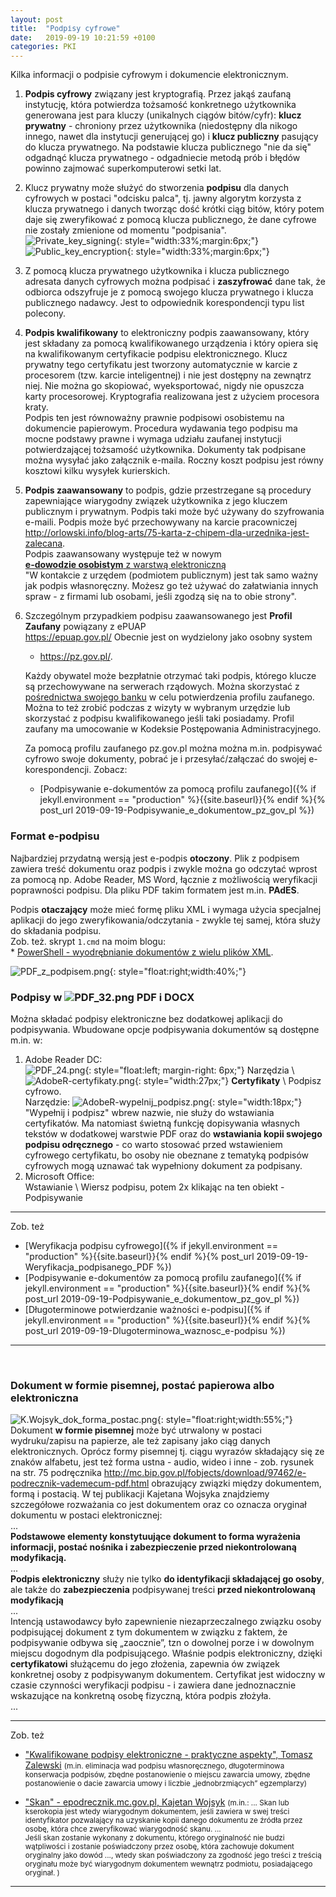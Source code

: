 ```yaml
---
layout: post
title:  "Podpisy cyfrowe"
date:   2019-09-19 10:21:59 +0100
categories: PKI
---
```


Kilka informacji o podpisie cyfrowym i dokumencie elektronicznym.


1. **Podpis cyfrowy** związany jest kryptografią. Przez jakąś zaufaną instytucję, która potwierdza tożsamość konkretnego użytkownika generowana jest para kluczy (unikalnych ciągów bitów/cyfr): **klucz prywatny** - chroniony przez użytkownika (niedostępny dla nikogo innego, nawet dla instytucji generującej go) i **klucz publiczny** pasujący do klucza prywatnego. Na podstawie klucza publicznego "nie da się" odgadnąć klucza prywatnego - odgadniecie metodą prób i błędów powinno zajmować superkomputerowi setki lat.
1. Klucz prywatny może służyć do stworzenia **podpisu** dla danych cyfrowych w postaci "odcisku palca", tj. jawny algorytm korzysta z klucza prywatnego i danych tworząc dość krótki ciąg bitów, który potem daje się zweryfikować z pomocą klucza publicznego, że dane cyfrowe nie zostały zmienione od momentu "podpisania".  
![Private_key_signing](https://upload.wikimedia.org/wikipedia/commons/thumb/7/78/Private_key_signing.svg/512px-Private_key_signing.svg.png "Private_key_signing"){: style="width:33%;margin:6px;"}  ![Public_key_encryption](https://upload.wikimedia.org/wikipedia/commons/thumb/f/f9/Public_key_encryption.svg/500px-Public_key_encryption.svg.png "Public_key_encryption"){: style="width:33%;margin:6px;"}
1. Z pomocą klucza prywatnego użytkownika i klucza publicznego adresata danych cyfrowych można podpisać i **zaszyfrować** dane tak, że odbiorca odszyfruje je z pomocą swojego klucza prywatnego i klucza publicznego nadawcy. Jest to odpowiednik korespondencji typu list polecony. 
1. **Podpis kwalifikowany** to elektroniczny podpis zaawansowany, który jest składany za pomocą kwalifikowanego urządzenia i który opiera się na kwalifikowanym certyfikacie podpisu elektronicznego. Klucz prywatny tego certyfikatu jest tworzony automatycznie w karcie z procesorem (tzw. karcie inteligentnej) i nie jest dostępny na zewnątrz niej. Nie można go skopiować, wyeksportować, nigdy nie opuszcza karty procesorowej. Kryptografia realizowana jest z użyciem procesora kraty.  
Podpis ten jest równoważny prawnie podpisowi osobistemu na dokumencie papierowym. Procedura wydawania tego podpisu ma mocne podstawy prawne i wymaga udziału zaufanej instytucji potwierdzającej tożsamość użytkownika. Dokumenty tak podpisane można wysyłać jako załącznik e-maila. Roczny koszt podpisu jest równy kosztowi kilku wysyłek kurierskich. 
1. **Podpis zaawansowany** to podpis, gdzie przestrzegane są procedury zapewniające wiarygodny związek użytkownika z jego kluczem publicznym i prywatnym. Podpis taki może być używany do szyfrowania e-maili. Podpis może być przechowywany na karcie pracowniczej  
	<http://orlowski.info/blog-arts/75-karta-z-chipem-dla-urzednika-jest-zalecana>.  
	Podpis zaawansowany występuje też w nowym  
	[**e-dowodzie osobistym** z warstwą elektroniczną](https://obywatel.gov.pl/dokumenty-i-dane-osobowe/dowod-osobisty-informacja-o-dokumencie)  
	"W kontakcie z urzędem (podmiotem publicznym) jest tak samo ważny jak podpis własnoręczny. Możesz go też używać do załatwiania innych spraw - z firmami lub osobami, jeśli zgodzą się na to obie strony".
1. Szczególnym przypadkiem podpisu zaawansowanego jest **Profil Zaufany** powiązany z ePUAP  
	<https://epuap.gov.pl/> Obecnie jest on wydzielony jako osobny system  
	* <https://pz.gov.pl/>.
	
	Każdy obywatel może bezpłatnie otrzymać taki podpis, którego klucze są przechowywane na serwerach rządowych. Można skorzystać z [pośrednictwa swojego banku](https://pz.gov.pl/dt/registerByXidp) w celu potwierdzenia profilu zaufanego. Można to też zrobić podczas z wizyty w wybranym urzędzie lub skorzystać z podpisu kwalifikowanego jeśli taki posiadamy. Profil zaufany ma umocowanie w Kodeksie Postępowania Administracyjnego.
	
	Za pomocą profilu zaufanego pz.gov.pl można można m.in. podpisywać cyfrowo swoje dokumenty, pobrać je i przesyłać/załączać do swojej e-korespondencji. Zobacz:
	* [Podpisywanie e-dokumentów za pomocą profilu zaufanego]({% if jekyll.environment == "production" %}{{site.baseurl}}{% endif %}{% post_url 2019-09-19-Podpisywanie_e_dokumentow_pz_gov_pl %})


### Format e-podpisu

Najbardziej przydatną wersją jest e-podpis **otoczony**. Plik z podpisem zawiera treść dokumentu oraz podpis i zwykle można go odczytać wprost za pomocą np. Adobe Reader, MS Word, łącznie z możliwością weryfikacji poprawności podpisu. Dla pliku PDF takim formatem jest m.in. **PAdES**.

Podpis **otaczający** może mieć formę pliku XML i wymaga użycia specjalnej aplikacji do jego zweryfikowania/odczytania - zwykle tej samej, która służy do składania podpisu.  
Zob. też. skrypt `1.cmd` na moim blogu:  
	* [PowerShell - wyodrębnianie dokumentów z wielu plików XML](https://andrzejq.github.io/El_Prog/programowanie/2021/03/22/Powershell-wyodrebnianie-plikow-z-xml.html).



![PDF_z_podpisem.png]({{site.baseurl}}/assets/img/PDF_z_podpisem.png "PDF_z_podpisem.png"){: style="float:right;width:40%;"}

### Podpisy w ![PDF_32.png]({{site.baseurl}}/assets/img/PDF_32.png "PDF_32.png") PDF i DOCX 

Można składać podpisy elektroniczne bez dodatkowej aplikacji do podpisywania. Wbudowane opcje podpisywania dokumentów są dostępne m.in. w: 


1.  Adobe Reader DC:  
![PDF_24.png]({{site.baseurl}}/assets/img/PDF_24.png "PDF_24.png"){: style="float:left; margin-right: 6px;"}
Narzędzia \ 
![AdobeR-certyfikaty.png]({{site.baseurl}}/assets/img/AdobeR-certyfikaty.png "AdobeR-certyfikaty.png"){: style="width:27px;"}
**Certyfikaty** \ Podpisz cyfrowo.  
Narzędzie: 
![AdobeR-wypelnij_podpisz.png]({{site.baseurl}}/assets/img/AdobeR-wypelnij_podpisz.png "AdobeR-wypelnij_podpisz.png"){: style="width:18px;"}
"Wypełnij i podpisz" wbrew nazwie, nie służy do wstawiania certyfikatów. Ma natomiast świetną funkcję dopisywania własnych tekstów w dodatkowej warstwie PDF oraz do **wstawiania kopii swojego podpisu odręcznego** - co warto stosować przed wstawieniem cyfrowego certyfikatu, bo osoby nie obeznane z tematyką podpisów cyfrowych mogą uznawać tak wypełniony dokument za podpisany.
2. Microsoft Office:  
Wstawianie \ Wiersz podpisu, potem 2x klikając na ten obiekt - Podpisywanie

----

Zob. też
* [Weryfikacja podpisu cyfrowego]({% if jekyll.environment == "production" %}{{site.baseurl}}{% endif %}{% post_url 2019-09-19-Weryfikacja_podpisanego_PDF %})
* [Podpisywanie e-dokumentów za pomocą profilu zaufanego]({% if jekyll.environment == "production" %}{{site.baseurl}}{% endif %}{% post_url 2019-09-19-Podpisywanie_e_dokumentow_pz_gov_pl %})
* [Długoterminowe potwierdzanie ważności e-podpisu]({% if jekyll.environment == "production" %}{{site.baseurl}}{% endif %}{% post_url 2019-09-19-Dlugoterminowa_waznosc_e-podpisu %})

----
 

### Dokument w formie pisemnej, postać papierowa albo elektroniczna

![K.Wojsyk_dok_forma_postac.png]({{site.baseurl}}/assets/img/K.Wojsyk_dok_forma_postac.png "K.Wojsyk_dok_forma_postac.png"){: style="float:right;width:55%;"} Dokument **w formie pisemnej** może być utrwalony w postaci wydruku/zapisu na papierze, ale też zapisany jako ciąg danych elektronicznych. Oprócz formy pisemnej tj. ciągu wyrazów składający się ze znaków alfabetu, jest też forma ustna - audio, wideo i inne - zob. rysunek na str. 75 podręcznika <http://mc.bip.gov.pl/fobjects/download/97462/e-podrecznik-vademecum-pdf.html> obrazujący związki między dokumentem, formą i postacią. W tej publikacji Kajetana Wojsyka znajdziemy szczegółowe rozważania co jest dokumentem oraz co oznacza oryginał dokumentu w postaci elektronicznej:  
...  
**Podstawowe elementy konstytuujące dokument to forma wyrażenia informacji, postać nośnika i zabezpieczenie przed niekontrolowaną modyfikacją.**  
...  
**Podpis elektroniczny** służy nie tylko **do identyfikacji składającej go osoby**, ale także do **zabezpieczenia** podpisywanej treści **przed niekontrolowaną modyfikacją**  
...  
Intencją ustawodawcy było zapewnienie niezaprzeczalnego związku osoby podpisującej dokument z tym dokumentem w związku z faktem, że podpisywanie odbywa się „zaocznie”, tzn o dowolnej porze i w dowolnym miejscu dogodnym dla podpisującego. Właśnie podpis elektroniczny, dzięki **certyfikatowi** służącemu do jego złożenia, zapewnia ów związek konkretnej osoby z podpisywanym dokumentem. Certyfikat jest widoczny w czasie czynności weryfikacji podpisu - i zawiera dane jednoznacznie wskazujące na konkretną osobę fizyczną, która podpis złożyła.  
...

----

Zob. też
* ["Kwalifikowane podpisy elektroniczne - praktyczne aspekty", Tomasz Zalewski](https://www.twobirds.com/pl/insights/2021/poland/210712-kwalifikowane-podpisy-elektroniczne) <small>(m.in. eliminacja wad podpisu własnoręcznego, długoterminowa konserwacja podpisów, zbędne postanowienie o miejscu zawarcia umowy, zbędne postanowienie o dacie zawarcia umowy i liczbie „jednobrzmiących” egzemplarzy)</small>

* ["Skan" - epodrecznik.mc.gov.pl, Kajetan Wojsyk](https://epodrecznik.mc.gov.pl/mediawiki/index.php?title=Skan) <small>(m.in.: ... Skan lub kserokopia jest wtedy wiarygodnym dokumentem, jeśli zawiera w swej treści identyfikator pozwalający na  uzyskanie kopii danego dokumentu ze źródła przez osobę, która chce zweryfikować wiarygodność skanu. ...  
Jeśli skan zostanie wykonany z dokumentu, którego oryginalność nie budzi wątpliwości i zostanie poświadczony przez osobę, która zachowuje dokument oryginalny jako dowód ..., wtedy skan poświadczony za zgodność jego treści z treścią oryginału może być wiarygodnym dokumentem wewnątrz podmiotu, posiadającego oryginał. )</small>

----

<style> code {font-size: smaller;} </style>

<!-- {% unless jekyll.environment %} -->
<script>

(function() {
  const images = document.getElementsByTagName('img'); 
  for(let i = 0; i < images.length; i++) {
    images[i].src = images[i].src.replace('%7B%7Bsite.baseurl%7D%7D','..');
  } //{{site.baseurl}} - without spaces!  
})();

</script>
<!-- {% endunless %} -->